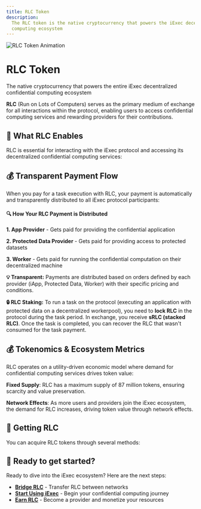 ```yaml
---
title: RLC Token
description:
  The RLC token is the native cryptocurrency that powers the iExec decentralized
  computing ecosystem
---
```


<div class="flex flex-col items-center mb-8">
  <img :src="rlcGif" alt="RLC Token Animation" class="w-80 h-80 mb-0" />
  <h1 class="text-3xl font-bold text-center mb-2">RLC Token</h1>
  <p class="text-lg text-center text-gray-600 max-w-2xl">The native cryptocurrency that powers the entire iExec decentralized confidential computing ecosystem</p>
</div>

**RLC** (Run on Lots of Computers) serves as the primary medium of exchange for
all interactions within the protocol, enabling users to access confidential
computing services and rewarding providers for their contributions.

## 🎯 What RLC Enables

RLC is essential for interacting with the iExec protocol and accessing its
decentralized confidential computing services:

## 💰 Transparent Payment Flow

When you pay for a task execution with RLC, your payment is automatically and
transparently distributed to all iExec protocol participants:

<div class="bg-gradient-to-r from-blue-50 to-blue-100 dark:from-blue-900/20 dark:to-blue-800/20 rounded-lg p-6 border border-blue-200 dark:border-blue-700 my-6">
  <h4 class="text-lg font-semibold text-blue-800 dark:text-blue-200 mb-4">🔍 How Your RLC Payment is Distributed</h4>
  
  **1. App Provider** - Gets paid for providing the confidential application
  
  **2. Protected Data Provider** - Gets paid for providing access to protected datasets
  
  **3. Worker** - Gets paid for running the confidential computation on their decentralized machine
  
</div>

**💡 Transparent:** Payments are distributed based on orders defined by each
provider (iApp, Protected Data, Worker) with their specific pricing and
conditions.

**🔒 RLC Staking:** To run a task on the protocol (executing an application with protected data on a decentralized workerpool), you need to **lock RLC** in the protocol during the task period. In exchange, you receive **sRLC (stacked RLC)**. Once the task is completed, you can recover the RLC that wasn't consumed for the task payment.

## 💰 Tokenomics & Ecosystem Metrics

RLC operates on a utility-driven economic model where demand for confidential
computing services drives token value:

**Fixed Supply**: RLC has a maximum supply of 87 million tokens, ensuring
scarcity and value preservation.

**Network Effects**: As more users and providers join the iExec ecosystem, the
demand for RLC increases, driving token value through network effects.

<ImageViewer
    :image-url-dark="duneDashboard"
    image-alt="RLC Token Economics Dashboard"
    link-url="https://dune.com/datawarlock/arbitrum-economics"
    caption="🔗 Access iExec Dune Dashboard"
  />

## 🔄 Getting RLC

You can acquire RLC tokens through several methods:

<div class="grid grid-cols-1 md:grid-cols-2 gap-6 my-8">
  <DescriptionCard
    title="Centralized Exchanges"
    icon="🏪"
    color="indigo"
    :features="[
      { text: 'View all available CEX on CoinMarketCap', link: 'https://coinmarketcap.com/fr/currencies/rlc/' },
      'High liquidity markets',
      'Fiat to RLC purchase options'
    ]"
  />
  
  <DescriptionCard
    title="Decentralized Exchanges"
    icon="🌊"
    color="purple"
    :features="[
      { text: 'ETH: RLC/ETH on Uniswap', link: 'https://app.uniswap.org/explore/pools/ethereum/0x56Ea002B411FD5887E55329852D5777EcB170713' },
      'ARB: RLC/ETH (coming soon)',
      'High liquidity DEX trading'
    ]"
  />
  
  <DescriptionCard
    title="Cross-Chain Bridging"
    icon="🌉"
    color="teal"
    :features="[
      'Bellecour Bridge',
      'Stargate Bridge (Arbitrum)',
    ]"
  />
  
  <DescriptionCard
    title="Earn RLC"
    icon="💎"
    color="pink"
    :features="[
      'Develop confidential apps',
      'Monetize protected datasets',
      'Become a compute provider',
    ]"
  />
</div>

## 🚀 Ready to get started?

Ready to dive into the iExec ecosystem? Here are the next steps:

- **[Bridge RLC](./tooling-and-explorers/bridge.md)** - Transfer RLC between
  networks
- **[Start Using iExec](./quick-start.md)** - Begin your confidential computing
  journey
- **[Earn RLC](../manage-data/guides/create-and-share-access.md)** - Become a
  provider and monetize your resources

<script setup>
import ImageViewer from '../components/ImageViewer.vue';
import DescriptionCard from '../components/DescriptionCard.vue';

// Assets
import rlcGif from '../assets/rlc/rlc.gif';
import duneDashboard from '../assets/rlc/dune-dashboard.png';
</script>

